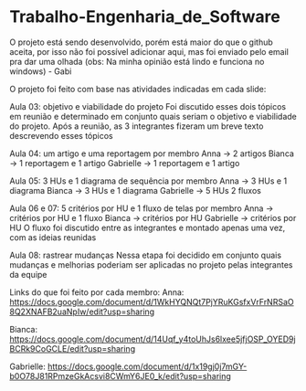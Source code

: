# Trabalho-Engenharia_de_Software

O projeto está sendo desenvolvido, porém está maior do que o github aceita, por isso não foi possível adicionar aqui, mas foi enviado pelo email pra dar uma olhada (obs: Na minha opinião está lindo e funciona no windows) - Gabi

O projeto foi feito com base nas atividades indicadas em cada slide:

Aula 03: objetivo e viabilidade do projeto
Foi discutido esses dois tópicos em reunião e determinado em conjunto quais seriam o objetivo e viabilidade do projeto. Após a reunião, as 3 integrantes fizeram um breve texto descrevendo esses tópicos

Aula 04: um artigo e uma reportagem por membro
Anna -> 2 artigos
Bianca -> 1 reportagem e 1 artigo
Gabrielle -> 1 reportagem e 1 artigo

Aula 05: 3 HUs e 1 diagrama de sequência por membro
Anna -> 3 HUs e 1 diagrama
Bianca -> 3 HUs e 1 diagrama
Gabrielle -> 5 HUs 2 fluxos

Aula 06 e 07: 5 critérios por HU e 1 fluxo de telas por membro
Anna -> critérios por HU e 1 fluxo
Bianca -> critérios por HU
Gabrielle -> critérios por HU
O fluxo foi discutido entre as integrantes e montado apenas uma vez, com as ideias reunidas

Aula 08: rastrear mudanças
Nessa etapa foi decidido em conjunto quais mudanças e melhorias poderiam ser aplicadas no projeto pelas integrantes da equipe

Links do que foi feito por cada membro:
Anna: https://docs.google.com/document/d/1WkHYQNQt7PjYRuKGsfxVrFrNRSaO8Q2XNAFB2uaNpIw/edit?usp=sharing

Bianca: https://docs.google.com/document/d/14Uqf_y4toUhJs6lxee5jfjOSP_OYED9jBCRk9CoGCLE/edit?usp=sharing 

Gabrielle:
https://docs.google.com/document/d/1x19gj0j7mGY-b0O78J81RPmzeGkAcsvi8CWmY6JE0_k/edit?usp=sharing
